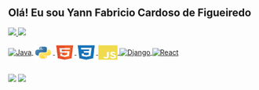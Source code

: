## Olá! Eu sou Yann Fabricio Cardoso de Figueiredo 

 <div>
  <a href="https://github.com/YannFigueiredo/">
  <img height="180em" src="https://github-readme-stats.vercel.app/api?username=YannFigueiredo&show_icons=true&theme=dracula&include_all_commits=true&count_private=true"/>
  <img height="180em" src="https://github-readme-stats.vercel.app/api/top-langs/?username=YannFigueiredo&layout=compact&langs_count=7&theme=dracula"/>
</div>
<div style="display: inline_block"><br>
  <img align="center" alt="Java" title="Java" height="30" width="40"src="https://img.icons8.com/color/48/000000/java-coffee-cup-logo--v1.png"/>
  <img align="center" alt="Python" title="Python" height="30" width="40" src="https://raw.githubusercontent.com/devicons/devicon/master/icons/python/python-original.svg">
  <img align="center" alt="HTML 5" title="HTML 5" height="30" width="40" src="https://raw.githubusercontent.com/devicons/devicon/master/icons/html5/html5-original.svg">
  <img align="center" alt="CSS 3" title="CSS 3" height="30" width="40" src="https://raw.githubusercontent.com/devicons/devicon/master/icons/css3/css3-plain.svg"> 
  <img align="center" alt="JavaScript" title="JavaScript" height="30" width="40" src="https://raw.githubusercontent.com/devicons/devicon/master/icons/javascript/javascript-plain.svg">
  <img align="center" alt="Django" title="Django" height="30" width="30" src="https://seeklogo.com/images/D/django-logo-4C5ECF7036-seeklogo.com.png">
  <img align="center" alt="React" title="React" height="30" width="40" src="https://upload.wikimedia.org/wikipedia/commons/thumb/a/a7/React-icon.svg/2300px-React-icon.svg.png">
</div>
  
 ##
 
<div> 
  <a href = "mailto:yann.fabricio@hotmail.com"><img src="https://img.shields.io/badge/-Hotmail-%23333?style=for-the-badge&logo=hotmail&logoColor=white" target="_blank"></a>
  <a href="https://www.linkedin.com/in/yann-figueiredo-5a5046102/" target="_blank"><img src="https://img.shields.io/badge/-LinkedIn-%230077B5?style=for-the-badge&logo=linkedin&logoColor=white" target="_blank"></a> 
</div>
